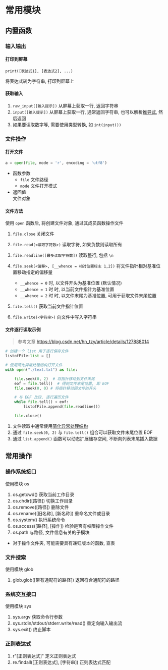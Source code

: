 # 常用模块
## 内置函数
### 输入输出
#### 打印到屏幕
`print([表达式1], [表达式2], ...)`

将表达式转为字符串, 打印到屏幕上

#### 获取输入
1. `raw_input([输入提示])`
从屏幕上获取一行, 返回字符串
2. `input([输入提示])`
从屏幕上获取一行, 通常返回字符串, 也可以解析[推导式](./base.md#推导式), 然后返回
3. 如果要读取数字等, 需要使用类型转换, 如 `int(input())`

### 文件操作
#### 打开文件
```python
a = open(file, mode = 'r', encoding = 'utf8')
```

* 函数参数
    * `file`
    文件路径
    * `mode`
    文件打开模式
* 返回值  
文件对象

#### 文件方法
使用 `open` 函数后, 将创建文件对象, 通过其成员函数操作文件
1. `file.close`
关闭文件

2. `file.read(<读取字符数>)`
读取字符, 如果负数则读取所有

3. `file.readline([最多读取字符数])`
读取整行, 包括 `\n`

4. `file.seek(<偏移>, [__whence = 相对位置标志 1,2])`
将文件指针相对基准位置移动指定的偏移量  
    * `__whence = 0` 时, 以文件开头为基准位置 (默认情况)
    * `__whence = 1` 时 时, 以当前文件指针为基准位置  
    * `__whence = 2` 时 时, 以文件末尾为基准位置, 可用于获取文件末尾位置

5. `file.tell()`
获取当前文件指针位置

6. `file.write(<字符串>)`
向文件中写入字符串

#### 文件逐行读取示例
> 参考文章 <https://blog.csdn.net/hn_tzy/article/details/127888014>

```python
# 创建一个 list 用于逐行保存文件
listofFile:list = []

# 使用简化异常处理结构打开文件
with open("./text.txt") as file:

    file.seek(0, 2)  # 将指针移动到文件末尾
    eof = file.tell()  # 得到文件末尾位置, 即 EOF
    file.seek(0, 0) # 将指针移动回文件的开头

    # 与 EOF 比较, 逐行遍历文件
    while file.tell() < eof:
        listofFile.append(file.readline())

    file.close()
```

1. 文件读取中通常使用[简化异常处理结构](./objective.md#简化异常处理结构)
1. 通过 `file.seek(0, 2)` 与 `file.tell()` 组合可以获取文件末尾位置 EOF
1. 通过 `list.append()` 函数可以动态扩展储存空间, 不断向列表末尾插入数据

## 常用操作
### 操作系统接口
使用模块 os
1. os.getcwd()
获取当前工作目录
2. os.chdir([路径])
切换工作目录
3. os.remove([路径])
删除文件
4. os.rename([旧名称], [新名称])
重命名文件或目录
5. os.system()
执行系统命令
6. os.access([路径], [操作])
检验是否有权限操作文件
7. os.path
与路径, 文件信息有关的子模块
* 对于操作文件夹, 可能需要具有递归版本的函数, 查表

### 文件搜索
使用模块 glob
1. glob.glob([带有通配符的路径])
返回符合通配符的路径

### 系统交互接口
使用模块 sys
1. sys.argv
获取命令行参数
2. sys.stdin/stdout/stderr.write/read()
重定向输入输出流
3. sys.exit()
终止脚本

### 正则表达式
1. r"[正则表达式]"
定义正则表达式
2. re.findall([正则表达式], [字符串])
正则表达式匹配
